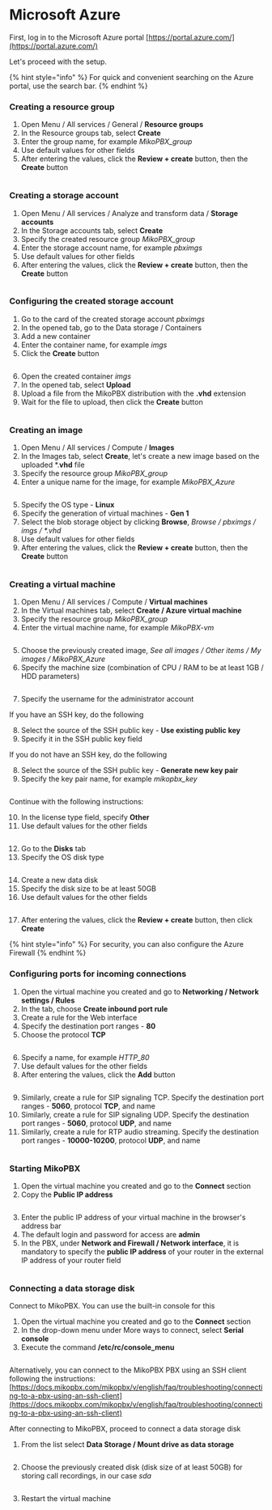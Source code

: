# Microsoft Azure

First, log in to the Microsoft Azure portal [https://portal.azure.com/](https://portal.azure.com/)

Let's proceed with the setup.

{% hint style="info" %}
For quick and convenient searching on the Azure portal, use the search bar.
{% endhint %}

### Creating a resource group

1. Open Menu / All services / General / **Resource groups**
2. In the Resource groups tab, select **Create**
3. Enter the group name, for example _MikoPBX\_group_
4. Use default values for other fields
5. After entering the values, click the **Review + create** button, then the **Create** button

<figure><img src="../../.gitbook/assets/MikoPBXAzureInstallation_eng_1.png" alt=""><figcaption></figcaption></figure>

### Creating a storage account

1. Open Menu / All services / Analyze and transform data / **Storage accounts**
2. In the Storage accounts tab, select **Create**
3. Specify the created resource group _MikoPBX\_group_
4. Enter the storage account name, for example _pbximgs_
5. Use default values for other fields
6. After entering the values, click the **Review + create** button, then the **Create** button

<figure><img src="../../.gitbook/assets/MikoPBXAzureInstallation_eng_2.png" alt=""><figcaption></figcaption></figure>

### Configuring the created storage account

1. Go to the card of the created storage account _pbximgs_
2. In the opened tab, go to the Data storage / Containers
3. Add a new container
4. Enter the container name, for example _imgs_
5. Click the **Create** button

<figure><img src="../../.gitbook/assets/MikoPBXAzureInstallation_eng_3.png" alt=""><figcaption></figcaption></figure>

6. Open the created container _imgs_
7. In the opened tab, select **Upload**
8. Upload a file from the MikoPBX distribution with the **.vhd** extension
9. Wait for the file to upload, then click the **Create** button

<figure><img src="../../.gitbook/assets/MikoPBXAzureInstallation_eng_4.png" alt=""><figcaption></figcaption></figure>

### Creating an image

1. Open Menu / All services / Compute / **Images**
2. In the Images tab, select **Create**, let's create a new image based on the uploaded \*.**vhd** file
3. Specify the resource group _MikoPBX\_group_
4. Enter a unique name for the image, for example _MikoPBX\_Azure_

<figure><img src="../../.gitbook/assets/MikoPBXAzureInstallation_eng_5.png" alt=""><figcaption></figcaption></figure>

5. Specify the OS type - **Linux**
6. Specify the generation of virtual machines - **Gen 1**
7. Select the blob storage object by clicking **Browse**, _Browse / pbximgs / imgs / \*.vhd_
8. Use default values for other fields
9. After entering the values, click the **Review + create** button, then the **Create** button

<figure><img src="../../.gitbook/assets/MikoPBXAzureInstallation_eng_6.png" alt=""><figcaption></figcaption></figure>

### Creating a virtual machine

1. Open Menu / All services / Compute / **Virtual machines**
2. In the Virtual machines tab, select **Create / Azure virtual machine**
3. Specify the resource group _MikoPBX\_group_
4. Enter the virtual machine name, for example _MikoPBX-vm_

<figure><img src="../../.gitbook/assets/MikoPBXAzureInstallation_eng_7.png" alt=""><figcaption></figcaption></figure>

5. Choose the previously created image, _See all images / Other items / My images / MikoPBX\_Azure_
6. Specify the machine size (combination of CPU / RAM to be at least 1GB / HDD parameters)

<figure><img src="../../.gitbook/assets/MikoPBXAzureInstallation_eng_22.png" alt=""><figcaption></figcaption></figure>

7. Specify the username for the administrator account

If you have an SSH key, do the following

8. Select the source of the SSH public key - **Use existing public key**
9. Specify it in the SSH public key field

If you do not have an SSH key, do the following

8. Select the source of the SSH public key - **Generate new key pair**
9. Specify the key pair name, for example _mikopbx\_key_

<figure><img src="../../.gitbook/assets/MikoPBXAzureInstallation_eng_9.png" alt=""><figcaption></figcaption></figure>

Continue with the following instructions:

10. In the license type field, specify **Other**
11. Use default values for the other fields

<figure><img src="../../.gitbook/assets/MikoPBXAzureInstallation_eng_10.png" alt=""><figcaption></figcaption></figure>

12. Go to the **Disks** tab
13. Specify the OS disk type

<figure><img src="../../.gitbook/assets/MikoPBXAzureInstallation_eng_11.png" alt=""><figcaption></figcaption></figure>

14. Create a new data disk
15. Specify the disk size to be at least 50GB
16. Use default values for the other fields

<figure><img src="../../.gitbook/assets/MikoPBXAzureInstallation_eng_12.png" alt=""><figcaption></figcaption></figure>

17. After entering the values, click the **Review + create** button, then click **Create**

{% hint style="info" %}
For security, you can also configure the Azure Firewall
{% endhint %}

### Configuring ports for incoming connections

1. Open the virtual machine you created and go to **Networking / Network settings / Rules**
2. In the tab, choose **Create inbound port rule**
3. Create a rule for the Web interface
4. Specify the destination port ranges - **80**
5. Choose the protocol **TCP**

<figure><img src="../../.gitbook/assets/MikoPBXAzureInstallation_eng_13.png" alt=""><figcaption></figcaption></figure>

6. Specify a name, for example _HTTP\_80_
7. Use default values for the other fields
8. After entering the values, click the **Add** button

<figure><img src="../../.gitbook/assets/MikoPBXAzureInstallation_eng_14.png" alt=""><figcaption></figcaption></figure>

9. Similarly, create a rule for SIP signaling TCP. Specify the destination port ranges - **5060**, protocol **TCP**, and name
10. Similarly, create a rule for SIP signaling UDP. Specify the destination port ranges - **5060**, protocol **UDP**, and name
11. Similarly, create a rule for RTP audio streaming. Specify the destination port ranges - **10000-10200**, protocol **UDP**, and name

<figure><img src="../../.gitbook/assets/MikoPBXAzureInstallation_eng_15.png" alt=""><figcaption></figcaption></figure>

### Starting MikoPBX

1. Open the virtual machine you created and go to the **Connect** section
2. Copy the **Public IP address**

<figure><img src="../../.gitbook/assets/MikoPBXAzureInstallation_eng_16.png" alt=""><figcaption></figcaption></figure>

3. Enter the public IP address of your virtual machine in the browser's address bar
4. The default login and password for access are **admin**
5. In the PBX, under **Network and Firewall / Network interface**, it is mandatory to specify the **public IP address** of your router in the external IP address of your router field

<figure><img src="../../.gitbook/assets/MikoPBXAzureInstallation_eng_17.png" alt=""><figcaption></figcaption></figure>

### Connecting a data storage disk

Connect to MikoPBX. You can use the built-in console for this

1. Open the virtual machine you created and go to the **Connect** section
2. In the drop-down menu under More ways to connect, select **Serial console**
3. Execute the command **/etc/rc/console\_menu**

<figure><img src="../../.gitbook/assets/MikoPBXAzureInstallation_eng_18.png" alt=""><figcaption></figcaption></figure>

Alternatively, you can connect to the MikoPBX PBX using an SSH client following the instructions: [https://docs.mikopbx.com/mikopbx/v/english/faq/troubleshooting/connecting-to-a-pbx-using-an-ssh-client](https://docs.mikopbx.com/mikopbx/v/english/faq/troubleshooting/connecting-to-a-pbx-using-an-ssh-client)

After connecting to MikoPBX, proceed to connect a data storage disk

1. From the list select **Data Storage / Mount drive as data storage**

<figure><img src="../../.gitbook/assets/MikoPBXAzureInstallation_eng_19.png" alt=""><figcaption></figcaption></figure>

2. Choose the previously created disk (disk size of at least 50GB) for storing call recordings, in our case _sda_

<figure><img src="../../.gitbook/assets/MikoPBXAzureInstallation_eng_21.png" alt=""><figcaption></figcaption></figure>

3. Restart the virtual machine
